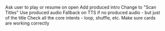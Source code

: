 Ask user to play or resume on open
Add produced intro
Change to "Scan Titles"
Use produced audio
Fallback on TTS if no produced audio - but just of the title
Check all the core intents - loop, shuffle, etc.
Make sure cards are working correctly